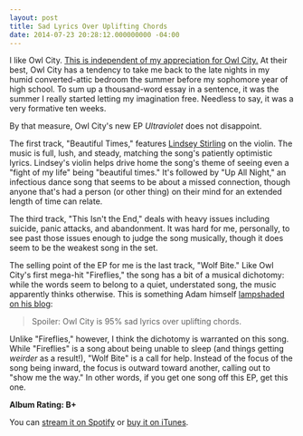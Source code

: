 ```yaml
---
layout: post
title: Sad Lyrics Over Uplifting Chords
date: 2014-07-23 20:28:12.000000000 -04:00
---
```

I like Owl City. [This is independent of my appreciation for Owl City.][appreciate] At their best, Owl City has a tendency to take me back to the late nights in my humid converted-attic bedroom the summer before my sophomore year of high school. To sum up a thousand-word essay in a sentence, it was the summer I really started letting my imagination free. Needless to say, it was a very formative ten weeks.

[appreciate]: http://www.oddevan.com/i-like-to-appreciate/index.html

By that measure, Owl City's new EP _Ultraviolet_ does not disappoint.

The first track, "Beautiful Times," features [Lindsey Stirling][lindsey] on the violin. The music is full, lush, and steady, matching the song's patiently optimistic lyrics. Lindsey's violin helps drive home the song's theme of seeing even a "fight of my life" being "beautiful times." It's followed by "Up All Night," an infectious dance song that seems to be about a missed connection, though anyone that's had a person (or other thing) on their mind for an extended length of time can relate. 

The third track, "This Isn't the End," deals with heavy issues including suicide, panic attacks, and abandonment. It was hard for me, personally, to see past those issues enough to judge the song musically, though it does seem to be the weakest song in the set.

[lindsey]: http://www.lindseystirling.com/

The selling point of the EP for me is the last track, "Wolf Bite." Like Owl City's first mega-hit "Fireflies," the song has a bit of a musical dichotomy: while the words seem to belong to a quiet, understated song, the music apparently thinks otherwise. This is something Adam himself [lampshaded on his blog][title-ref]:

> Spoiler: Owl City is 95% sad lyrics over uplifting chords.

Unlike "Fireflies," however, I think the dichotomy is warranted on this song. While "Fireflies" is a song about being unable to sleep (and things getting _weirder_ as a result!), "Wolf Bite" is a call for help. Instead of the focus of the song being inward, the focus is outward toward another, calling out to "show me the way." In other words, if you get one song off this EP, get this one.

[title-ref]: http://www.ayoungblog.com/post/72830307834/spoiler-owl-city-is-95-sad-lyrics-over-uplifting

**Album Rating: B+**

You can [stream it on Spotify][uv-spot] or [buy it on iTunes][uv-itms].

[uv-spot]: http://open.spotify.com/album/0mcAVDF8XdRrsV4Q0dXcR9
[uv-itms]: https://itunes.apple.com/us/album/ultraviolet-ep/id884136076
